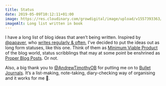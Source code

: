 ```yaml
---
title: Status
date: 2019-05-09T10:12:11+01:00
image: https://res.cloudinary.com/growdigital/image/upload/v1557393363/list-726EEB44.jpg
imageAlt: Long list written in book
---
```


I have a long list of blog ideas that aren’t being written. Inspired by [@papaver](https://mobile.twitter.com/papaver), who [writes regularly & often](https://www.blackberrygarden.co.uk), I’ve decided to put the ideas out as long form statuses, like this one. Think of them as [Minimum Viable Product](https://en.wikipedia.org/wiki/Minimum_viable_product) of the blog world, status scribblings that may at some point be enshrined as [Proper Blog Posts](https://www.forestgarden.wales/blog/). Or not. 

Also, a big thank you to [@AndrewTimothyOB](https://mobile.twitter.com/AndrewTimothyOB) for putting me on to [Bullet Journals](https://bulletjournal.com). It’s a list-making, note-taking, diary-checking way of organising and it works for me 🙂.
